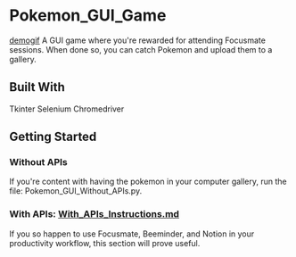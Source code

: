 # Pokemon_GUI_Game
[demogif](https://github.com/jlpython65/Pokemon_GUI_Game1/blob/main/ReadMe/demo.gif)
A GUI game where you're rewarded for attending Focusmate sessions. When done so, you can catch Pokemon and upload them to a gallery. 

## Built With
Tkinter
Selenium
	Chromedriver

## Getting Started
### Without APIs
If you're content with having the pokemon in your computer gallery, run the file: Pokemon_GUI_Without_APIs.py.
### With APIs: [With_APIs_Instructions.md](https://github.com/jlpython65/Pokemon_GUI_Game1/blob/main/With_API_Instructions)
If you so happen to use Focusmate, Beeminder, and Notion in your productivity workflow, this section will prove useful. 
